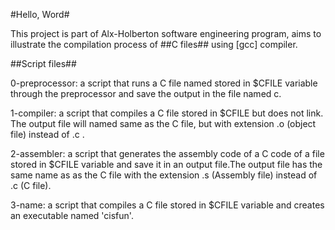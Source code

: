 #Hello, Word#

This project is part of Alx-Holberton software engineering program, aims to illustrate the compilation process of ##C files## using [gcc] compiler.

##Script files##


0-preprocessor: a script that runs a C file named stored in $CFILE variable through the preprocessor and save the output in the file named c. 

1-compiler: a script that compiles a C file stored in $CFILE but does not link. The output file will named same as the C file, but with extension .o (object file) instead of .c .

2-assembler: a script that generates the assembly code of a C code of a file stored in $CFILE variable and save it in an output file.The output file has the same name as as the C file with the extension .s (Assembly file) instead of .c (C file).

3-name: a script that compiles a C file stored in $CFILE variable and creates an executable named 'cisfun'.
